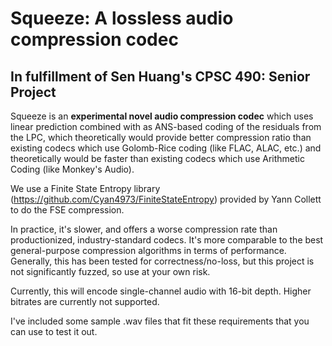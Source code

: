 # Squeeze: A lossless audio compression codec
## In fulfillment of Sen Huang's CPSC 490: Senior Project

Squeeze is an **experimental novel audio compression codec** which uses linear prediction combined with
as ANS-based coding of the residuals from the LPC, which theoretically would provide better compression ratio
than existing codecs which use Golomb-Rice coding (like FLAC, ALAC, etc.) and theoretically would be faster
than existing codecs which use Arithmetic Coding (like Monkey's Audio).

We use a Finite State Entropy library (https://github.com/Cyan4973/FiniteStateEntropy) provided by Yann Collett
to do the FSE compression.

In practice, it's slower, and offers a worse compression rate than productionized, industry-standard codecs. It's more comparable to the best general-purpose compression algorithms in terms of performance. Generally, this has
been tested for correctness/no-loss, but this project is not significantly fuzzed, so use at your own risk.

Currently, this will encode single-channel audio with 16-bit depth. Higher bitrates are currently not supported.

I've included some sample .wav files that fit these requirements that you can use to test it out.